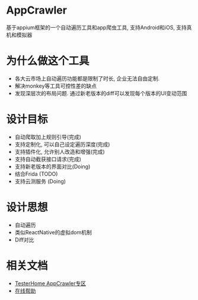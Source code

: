 # AppCrawler
基于appium框架的一个自动遍历工具和app爬虫工具, 支持Android和iOS, 支持真机和模拟器

# 为什么做这个工具
- 各大云市场上自动遍历功能都是限制了时长, 企业无法自由定制.
- 解决monkey等工具可控性差的缺点
- 发现深层次的布局问题. 通过新老版本的diff可以发现每个版本的UI变动范围

# 设计目标
- 自动爬取加上规则引导(完成)
- 支持定制化, 可以自己设定遍历深度(完成)
- 支持插件化, 允许别人改造和增强(完成)
- 支持自动截获接口请求(完成)
- 支持新老版本的界面对比(Doing)
- 结合Frida (TODO)
- 支持云测服务 (Doing)

# 设计思想
- 自动遍历
- 类似ReactNative的虚拟dom机制
- Diff对比

# 相关文档

- [TesterHome AppCrawler专区](https://testerhome.com/topics/node83)  
- [在线帮助](https://seveniruby.gitbooks.io/appcrawler/content/)
